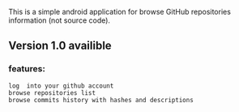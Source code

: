 This is a simple android application for browse GitHub repositories information (not source code).

## Version 1.0 availible

### features:
	log  into your github account
	browse repositories list
	browse commits history with hashes and descriptions